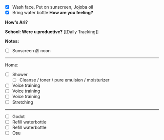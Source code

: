 - [x] Wash face, Put on sunscreen, Jojoba oil
- [x] Bring water bottle
**How are you feeling?**

**How's Ari?**

**School: Were u productive?** [[Daily Tracking]]

**Notes:**

- [ ] Sunscreen @ noon
---
Home:
- [ ] Shower
	- [ ] Cleanse / toner / pure emulsion / moisturizer
- [ ] Voice training
- [ ] Voice training
- [ ] Voice training
- [ ] Stretching
---
- [ ] Godot
- [ ] Refill waterbottle
- [ ] Refill waterbottle
- [ ] Osu
